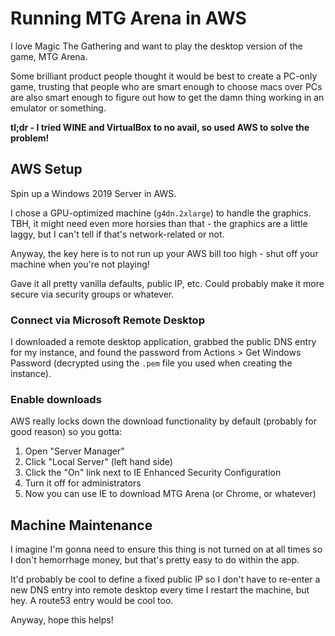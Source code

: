 # Running MTG Arena in AWS

I love Magic The Gathering and want to play the desktop version of the game, MTG Arena.

Some brilliant product people thought it would be best to create a PC-only game, trusting that people who are smart enough to choose macs over PCs are also smart enough to figure out how to get the damn thing working in an emulator or something.

**tl;dr - I tried WINE and VirtualBox to no avail, so used AWS to solve the problem!**

## AWS Setup

Spin up a Windows 2019 Server in AWS.

I chose a GPU-optimized machine (`g4dn.2xlarge`) to handle the graphics. TBH, it might need even more horsies than that - the graphics are a little laggy, but I can't tell if that's network-related or not.

Anyway, the key here is to not run up your AWS bill too high - shut off your machine when you're not playing!

Gave it all pretty vanilla defaults, public IP, etc. Could probably make it more secure via security groups or whatever.

### Connect via Microsoft Remote Desktop

I downloaded a remote desktop application, grabbed the public DNS entry for my instance, and found the password from Actions > Get Windows Password (decrypted using the `.pem` file you used when creating the instance).

### Enable downloads

AWS really locks down the download functionality by default (probably for good reason) so you gotta:

1. Open "Server Manager"
2. Click "Local Server" (left hand side)
3. Click the "On" link next to IE Enhanced Security Configuration
4. Turn it off for administrators
5. Now you can use IE to download MTG Arena (or Chrome, or whatever)

## Machine Maintenance

I imagine I'm gonna need to ensure this thing is not turned on at all times so I don't hemorrhage money, but that's pretty easy to do within the app.

It'd probably be cool to define a fixed public IP so I don't have to re-enter a new DNS entry into remote desktop every time I restart the machine, but hey. A route53 entry would be cool too.

Anyway, hope this helps!
